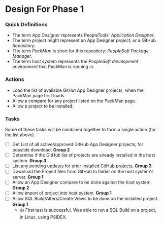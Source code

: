 # Design For Phase 1
### Quick Definitions
* The term *App Designer* represents PeopleTools' *Application Designer*.
* The term *project* might represent an App Designer *project*, or a GitHub *Repository*.
* The term *PackMan* is short for this repository: *PeopleSoft Package Manager*.
* The term *host system* represents the *PeopleSoft development environment* that PackMan is running in.
### Actions
* Load the list of available GitHut App Designer projects, when the PackMan page first loads.
* Allow a compare for any project listed on the PackMan page.
* Allow a project to be installed.
### Tasks
Some of these tasks will be combined together to form a single action (for the list above).
* [ ] Get List of all active/approved GitHub App Designer projects, for possible download. **Group 2**
* [ ] Determine if the GitHub list of projects are already installed in the host system. **Group 3**
* [ ] List any pending updates for prior installed GitHub projects. **Group 3**
* [ ] Download the Project files  from GitHub to folder on the host system's server. **Group 1**
* [ ] Allow an App Designer compare to be done against the host system. **Group 2**
* [ ] Allow import of project into host system. **Group 1**
* [ ] Allow SQL Build/Alters/Create Views to be done on the installed project. **Group 1**
  - :+1: First test is successful.  Was able to run a SQL Build on a project, in Linux, using PSIDEX.
